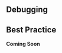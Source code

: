<a name="debugging"></a>
## Debugging

<a name="best-practice"></a>
## Best Practice

**Coming Soon**